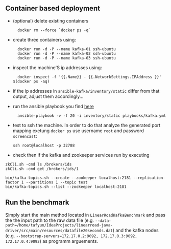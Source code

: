 ## Container based deployment

- (optional) delete existing containers
  ```
    docker rm --force `docker ps -q`
   ```
- create three containers using:
  ```
    docker run -d -P --name kafka-01 ssh-ubuntu
    docker run -d -P --name kafka-02 ssh-ubuntu
    docker run -d -P --name kafka-03 ssh-ubuntu
    ```

- inspect the machine'S ip addresses using:

  ```
    docker inspect -f '{{.Name}} - {{.NetworkSettings.IPAddress }}' $(docker ps -aq)
   ```
- if the ip addresses in `ansible-kafka/inventory/static` differ from that output, adjust them accordingly...

- run the ansible playbook you find [here](https://github.com/twiechert/ansible-kafka/tree/docker_compatible)

  ```
    ansible-playbook -v -f 20 -i inventory/static playbooks/kafka.yml
    ```

- test to ssh the machine. In order to do that analyze the generated port mapping exetung `docker ps`  use username `root` and password `screencast`:

    ```
    ssh root@localhost -p 32788
    ```

- check then if the kafka and zookeeper services run by executing

 ```
zkCli.sh -cmd ls /brokers/ids
zkCli.sh -cmd get /brokers/ids/1
   ```


 ```
 bin/kafka-topics.sh --create --zookeeper localhost:2181 --replication-factor 1 --partitions 1 --topic test
 bin/kafka-topics.sh --list --zookeeper localhost:2181
   ```



## Run the benchmark

Simply start the main method located in `LinearRoadKafkaBenchmark` and pass the the input path to the raw data file (e.g. `--data-path=/home/tafyun/IdeaProjects/linearroad-java-driver/src/main/resources/datafile20seconds.dat`)
and the kafka nodes (e.g. `--bootstrap-servers=172.17.0.2:9092, 172.17.0.3:9092, 172.17.0.4:9092`) as programm arguements.
